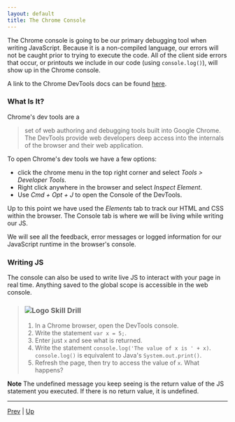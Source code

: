 ```yaml
---
layout: default
title: The Chrome Console  
---
```


The Chrome console is going to be our primary debugging tool when writing JavaScript. Because it is a non-compiled language, our errors will not be caught prior to trying to execute the code. All of the client side errors that occur, or printouts we include in our code (using `console.log()`), will show up in the Chrome console.

A link to the Chrome DevTools docs can be found [here][devTools].

### What Is It?  

Chrome's dev tools are a
> set of web authoring and debugging tools built into Google Chrome. The DevTools provide web developers deep access into the internals of the browser and their web application.  

To open Chrome's dev tools we have a few options:
* click the chrome menu in the top right corner and select _Tools > Developer Tools_.  
* Right click anywhere in the browser and select _Inspect Element_.  
* Use _Cmd + Opt + J_ to open the Console of the DevTools.  

Up to this point we have used the _Elements_ tab to track our HTML and CSS within the browser. The Console tab is where we will be living while writing our JS.

We will see all the feedback, error messages or logged information for our JavaScript runtime in the browser's console.

### Writing JS
The console can also be used to write live JS to interact with your page in real time. Anything saved to the global scope is accessible in the web console.

> ### ![Logo](http://skilldistillery.com/downloads/sd_logo.jpg) Skill Drill
> 1. In a Chrome browser, open the DevTools console.  
> 1. Write the statement `var x = 5;`.
> 1. Enter just `x` and see what is returned.  
> 1. Write the statement `console.log('The value of x is ' + x)`. `console.log()` is equivalent to Java's `System.out.print()`.
> 1. Refresh the page, then try to access the value of `x`. What happens?  

**Note** The undefined message you keep seeing is the return value of the JS statement you executed. If there is no return value, it is undefined.

[devTools]:https://developers.google.com/web/tools/chrome-devtools/

<hr>

[Prev](README.md) | [Up](README.md)

